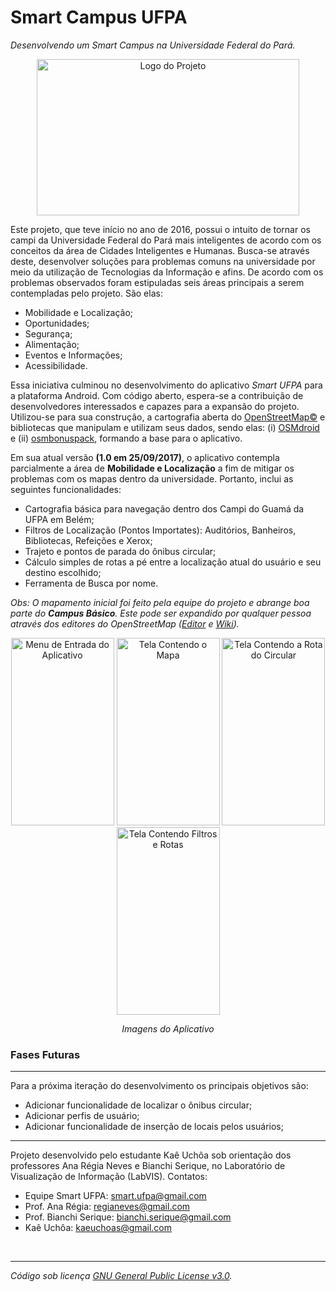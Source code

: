 # Smart Campus UFPA
<i>Desenvolvendo um Smart Campus na Universidade Federal do Pará.</i>
<p align="center">
  <img src="https://github.com/smartufpa/SmartCampusUFPA/blob/master/imgs/logo_smartufpa.png" width="420" height="250" alt="Logo do Projeto"/>
</p>
Este projeto, que teve início no ano de 2016, possui o intuito de tornar os campi da Universidade Federal do Pará mais inteligentes 
de acordo com os conceitos da área de Cidades Inteligentes e Humanas. Busca-se através deste, desenvolver soluções para problemas comuns na 
universidade por meio da utilização de Tecnologias da Informação e afins.
De acordo com os problemas observados foram estipuladas seis áreas principais a serem contempladas pelo projeto. São elas:
<ul>
  <li>Mobilidade e Localização;</li>
  <li>Oportunidades;</li>
  <li>Segurança;</li>
  <li>Alimentação;</li>
  <li>Eventos e Informações;</li>
  <li>Acessibilidade.</li>
</ul>

Essa iniciativa culminou no desenvolvimento do aplicativo <i>Smart UFPA</i> para a plataforma Android. Com código aberto, espera-se a 
contribuição de desenvolvedores interessados e capazes para a expansão do projeto. 
Utilizou-se para sua construção, a cartografia aberta do <a href="https://www.openstreetmap.org/copyright">OpenStreetMap©</a>
e bibliotecas que manipulam e utilizam seus dados, sendo elas: (i) <a href="http://osmdroid.github.io/osmdroid/">OSMdroid</a> e (ii) 
<a href="https://github.com/MKergall/osmbonuspack">osmbonuspack</a>, formando a base para o aplicativo.

Em sua atual versão <b>(1.0 em 25/09/2017)</b>, o aplicativo contempla parcialmente a área de <b>Mobilidade e Localização</b> a fim de mitigar os problemas
com os mapas dentro da universidade. Portanto, inclui as seguintes funcionalidades:
<ul>
  <li>Cartografia básica para navegação dentro dos Campi do Guamá da UFPA em Belém;</li>
  <li>Filtros de Localização (Pontos Importates): Auditórios, Banheiros, Bibliotecas, Refeições e Xerox;</li>
  <li>Trajeto e pontos de parada do ônibus circular;</li>
  <li>Cálculo simples de rotas a pé entre a localização atual do usuário e seu destino escolhido;</li>
  <li>Ferramenta de Busca por nome.</li>
</ul>
<i>
  Obs: O mapamento inicial foi feito pela equipe do projeto e abrange boa parte do <b>Campus Básico</b>. Este pode ser expandido por qualquer
  pessoa através dos editores do OpenStreetMap 
  (<a href="https://www.openstreetmap.org/login?referer=%2Fedit%3Fway%3D265732584#map=15/-1.4682/-48.4481">Editor</a>
  e
  <a href="http://wiki.openstreetmap.org/wiki/Editors">Wiki</a>).
</i>
<p align="center">
  <img src="https://github.com/smartufpa/SmartCampusUFPA/blob/master/imgs/menu_entrada.png" width="165" height="300" alt="Menu de Entrada do Aplicativo"/>
  <img src="https://github.com/smartufpa/SmartCampusUFPA/blob/master/imgs/tela_mapa.png" width="165" height="300" alt="Tela Contendo o Mapa"/>
  <img src="https://github.com/smartufpa/SmartCampusUFPA/blob/master/imgs/tela_rota_circular.png" width="165" height="300" alt="Tela Contendo a Rota do Circular"/>
  <img src="https://github.com/smartufpa/SmartCampusUFPA/blob/master/imgs/tela_rotas.png" width="165" height="300" alt="Tela Contendo Filtros e Rotas"/>
</p>

<p align="center">
  <i>Imagens do Aplicativo</i>
</p>

<h3> Fases Futuras </h3>
<hr>
Para a próxima iteração do desenvolvimento os principais objetivos são:
<ul>
  <li>Adicionar funcionalidade de localizar o ônibus circular;</li>
  <li>Adicionar perfis de usuário;</li>
  <li>Adicionar funcionalidade de inserção de locais pelos usuários;</li>
</ul>

<hr>
Projeto desenvolvido pelo estudante Kaê Uchôa sob orientação dos professores Ana Régia Neves e Bianchi Serique, no Laboratório de Visualização de Informação (LabVIS).
Contatos:
<ul>
 <li>Equipe Smart UFPA: <a href="mailto:smart.ufpa@gmail.com">smart.ufpa@gmail.com</a></li>
 <li>Prof. Ana Régia: <a href="mailto:regianeves@gmail.com">regianeves@gmail.com</a></li>
 <li>Prof. Bianchi Serique: <a href="mailto:bianchi.serique@gmail.com">bianchi.serique@gmail.com</a></li>
 <li>Kaê Uchôa: <a href="mailto:kaeuchoas@gmail.com">kaeuchoas@gmail.com</a></li>
</ul> 
 
<br>
<hr>
<i>Código sob licença <a href="https://www.gnu.org/licenses/gpl-3.0.en.html">GNU General Public License v3.0</a>.</i>
